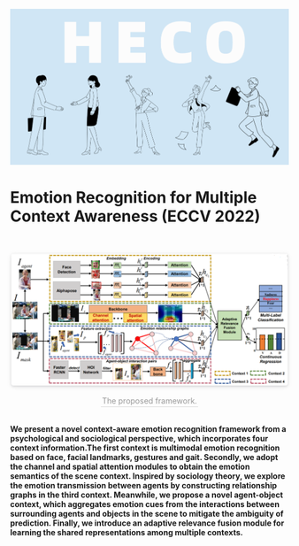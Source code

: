 
![图片](images/heco.png)


# Emotion Recognition for Multiple Context Awareness (ECCV 2022)
<br>
<div align=center>


<img style="width: 500px; border-radius: 0.3125em;
box-shadow: 0 2px 4px 0 rgba(34,36,38,.12),0 2px 10px 0 rgba(34,36,38,.08);" 
src="images/model.png">
<div style="color:orange; border-bottom: 1px solid #d9d9d9;
display: inline-block; color: #999; padding: 2px;">The proposed framework.</div>

</div>
<br>

**We present a novel context-aware emotion recognition framework from a psychological and sociological perspective, which incorporates four context information.The first context is multimodal emotion recognition based on face, facial landmarks, gestures and gait. Secondly, we adopt the channel and spatial attention modules to obtain the emotion semantics of the scene context. Inspired by sociology theory, we explore the  emotion transmission between agents by constructing relationship graphs in the third context. Meanwhile, we propose a novel agent-object context, which aggregates emotion cues from the interactions between surrounding agents and objects in the scene to mitigate the ambiguity of prediction. Finally, we introduce an adaptive relevance fusion module for learning the shared representations among multiple contexts.**
